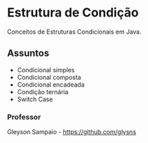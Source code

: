 # Estrutura de Condição
Conceitos de Estruturas Condicionais em Java.

## Assuntos
- Condicional simples
- Condicional composta
- Condicional encadeada
- Condição ternária
- Switch Case

### Professor
Gleyson Sampaio - https://github.com/glysns
